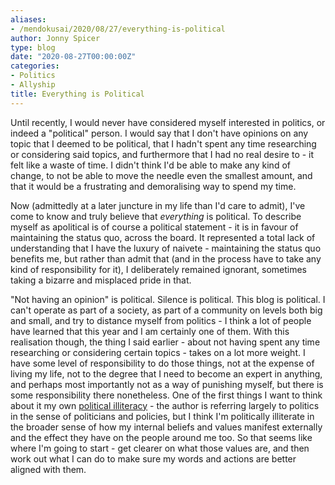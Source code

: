```yaml
---
aliases:
- /mendokusai/2020/08/27/everything-is-political
author: Jonny Spicer
type: blog
date: "2020-08-27T00:00:00Z"
categories:
- Politics
- Allyship
title: Everything is Political
---
```

Until recently, I would never have considered myself interested in politics, or indeed a "political" person. I would say that I don't have opinions on any topic that I deemed to be
political, that I hadn't spent any time researching or considering said topics, and furthermore that I had no real desire to - it felt like a waste of time. I didn't think I'd be
able to make any kind of change, to not be able to move the needle even the smallest amount, and that it would be a frustrating and demoralising way to spend my time.

Now (admittedly at a later juncture in my life than I'd care to admit), I've come to know and truly believe that *everything* is political. To describe myself as apolitical is of
course a political statement - it is in favour of maintaining the status quo, across the board. It represented a total lack of understanding that I have the luxury of naivete -
maintaining the status quo benefits me, but rather than admit that (and in the process have to take any kind of responsibility for it), I deliberately remained ignorant, sometimes
taking a bizarre and misplaced pride in that.

"Not having an opinion" is political. Silence is political. This blog is political. I can't operate as part of a society, as part of a community on levels both big and small, and
try to distance myself from politics - I think a lot of people have learned that this year and I am certainly one of them. With this realisation though, the thing I said earlier -
about not having spent any time researching or considering certain topics - takes on a lot more weight. I have some level of responsibility to do those things, not at the expense of
living my life, not to the degree that I need to become an expert in anything, and perhaps most importantly not as a way of punishing myself, but there is some responsibility there
nonetheless. One of the first things I want to think about it my own [political illiteracy](https://thecorrespondent.com/421/my-name-is-patrick-and-im-politically-illiterate-you-are-too/8574995781-d216932e) - the author is referring largely to politics in the sense of politicians and
policies, but I think I'm politically illiterate in the broader sense of how my internal beliefs and values manifest externally and the effect they have on the people around me too. So
that seems like where I'm going to start - get clearer on what those values are, and then work out what I can do to make sure my words and actions are better aligned with them.
